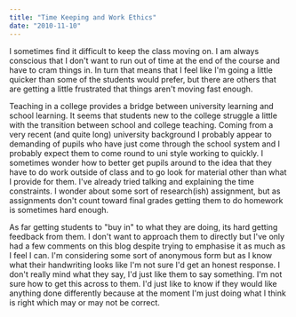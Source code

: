 ```yaml
---
title: "Time Keeping and Work Ethics"
date: "2010-11-10"
---
```

<p>I sometimes find it difficult to keep the class moving on. I am always conscious that I don't want to run out of time at the end of the course and have to cram things in. In turn that means that I feel like I'm going a little quicker than some of the students would prefer, but there are others that are getting a little frustrated that things aren't moving fast enough.</p>
<p>Teaching in a college provides a bridge between university learning and school learning. It seems that students new to the college struggle a little with the transition between school and college teaching. Coming from a very recent (and quite long) university background I probably appear to demanding of pupils who have just come through the school system and I probably expect them to come round to uni style working to quickly. I sometimes wonder how to better get pupils around to the idea that they have to do work outside of class and to go look for material other than what I provide for them. I've already tried talking and explaining the time constraints. I wonder about some sort of research(ish) assignment, but as assignments don't count toward final grades getting them to do homework is sometimes hard enough.</p>
<p>As far getting students to "buy in" to what they are doing, its hard getting feedback from them. I don't want to approach them to directly but I've only had a few comments on this blog despite trying to emphasise it as much as I feel I can. I'm considering some sort of anonymous form but as I know what their handwriting looks like I'm not sure I'd get an honest response. I don't really mind what they say, I'd just like them to say something. I'm not sure how to get this across to them. I'd just like to know if they would like anything done differently because at the moment I'm just doing what I think is right which may or may not be correct.</p>
